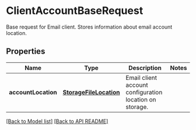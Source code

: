 # ClientAccountBaseRequest

Base request for Email client. Stores information about email account location.             

## Properties
Name | Type | Description | Notes
------------ | ------------- | ------------- | -------------
**accountLocation** | [**StorageFileLocation**](StorageFileLocation.md) | Email client account configuration location on storage.              | 




[[Back to Model list]](Models.md) [[Back to API README]](README.md)
